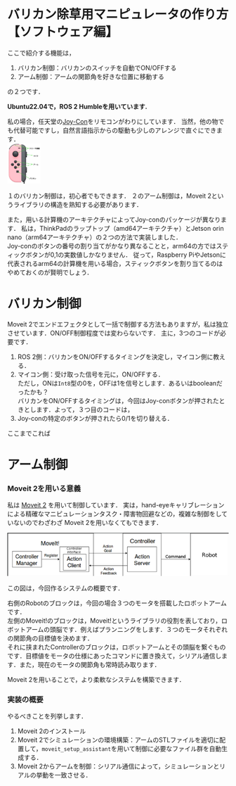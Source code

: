 # バリカン除草用マニピュレータの作り方【ソフトウェア編】

ここで紹介する機能は，  
1. バリカン制御：バリカンのスイッチを自動でON/OFFする
2. アーム制御：アームの関節角を好きな位置に移動する

の２つです．

**Ubuntu22.04で，ROS 2 Humbleを用いています.**

私の場合，任天堂の[Joy-Con](https://store-jp.nintendo.com/list/hardware-accessory/controller/HAC_A_JAVAF.html)をリモコンがわりにしています．
当然，他の物でも代替可能ですし，自然言語指示からの駆動も少しのアレンジで直ぐにできます．  
<img src="../img/joycon.png" alt="画像1" style="width: 15%;">


１のバリカン制御は，初心者でもできます．
２のアーム制御は，Moveit 2というライブラリの構造を熟知する必要があります．

また，用いる計算機のアーキテクチャによってJoy-conのパッケージが異なります．
私は，ThinkPadのラップトップ（amd64アーキテクチャ）とJetson orin nano（arm64アーキテクチャ）の２つの方法で実装しました．  
Joy-conのボタンの番号の割り当てがかなり異なることと，arm64の方ではスティックボタンが0,1の実数値しかなりません．
従って，Raspberry PiやJetsonに代表されるarm64の計算機を用いる場合，スティックボタンを割り当てるのはやめておくのが賢明でしょう．


# バリカン制御

Moveit 2でエンドエフェクタとして一括で制御する方法もありますが，私は独立させています．ON/OFF制御程度では変わらないです．
主に，3つのコードが必要です．  
1. ROS 2側：バリカンをON/OFFするタイミングを決定し，マイコン側に教える．  
2. マイコン側：受け取った信号を元に，ON/OFFする．  
ただし，ONは`Int8`型の0を，OFFは1を信号とします．あるいはbooleanだったかも？  
バリカンをON/OFFするタイミングは，今回はJoy-conボタンが押されたときとします．よって，３つ目のコードは，
3. Joy-conの特定のボタンが押されたら0/1を切り替える．  

ここまでこれば


# アーム制御  

### Moveit 2を用いる意義
私は [Moveit 2](https://moveit.picknik.ai/humble/index.html) を用いて制御しています．
実は，hand-eyeキャリブレーションによる精確なマニピュレーションタスク・障害物回避などの，複雑な制御をしていないのでわざわざ Moveit 2を用いなくてもできます．

![moveit](../img/moveit.png)

この図は，今回作るシステムの概要です．

右側のRobotのブロックは，今回の場合３つのモータを搭載したロボットアームです．  
左側のMoveit!のブロックは，Moveit!というライブラリの役割を表しており，ロボットアームの頭脳です．例えばプランニングをします．３つのモータそれぞれの関節角の目標値を決めます．  
それに挟まれたControllerのブロックは，ロボットアームとその頭脳を繋ぐものです．目標値をモータの仕様にあったコマンドに置き換えて，シリアル通信します．また，現在のモータの関節角も常時読み取ります．  

Moveit 2を用いることで，より柔軟なシステムを構築できます．

### 実装の概要

やるべきことを列挙します．

1. Moveit 2のインストール
2. Moveit 2でシミュレーションの環境構築：アームのSTLファイルを適切に配置して，`moveit_setup_assistant`を用いて制御に必要なファイル群を自動生成する．
3. Moveit 2からアームを制御：シリアル通信によって，シミュレーションとリアルの挙動を一致させる．
